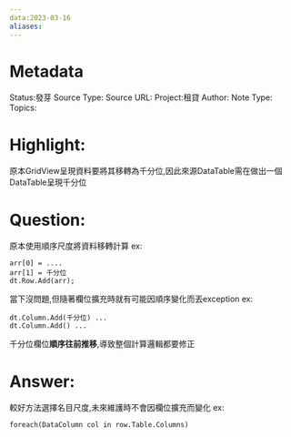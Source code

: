 ```yaml
---
data:2023-03-16
aliases:
---
```

# Metadata
Status:發芽
Source Type:
Source URL:
Project:租貸
Author:
Note Type:
Topics:


# Highlight:
原本GridView呈現資料要將其移轉為千分位,因此來源DataTable需在做出一個DataTable呈現千分位
# Question:
原本使用順序尺度將資料移轉計算
ex:
```
arr[0] = ....
arr[1] = 千分位
dt.Row.Add(arr);
```
當下沒問題,但隨著欄位擴充時就有可能因順序變化而丟exception
ex:
```
dt.Column.Add(千分位) ...
dt.Column.Add() ...
```
千分位欄位**順序往前推移**,導致整個計算邏輯都要修正
# Answer:
較好方法選擇名目尺度,未來維護時不會因欄位擴充而變化
ex:
```
foreach(DataColumn col in row.Table.Columns)
```



